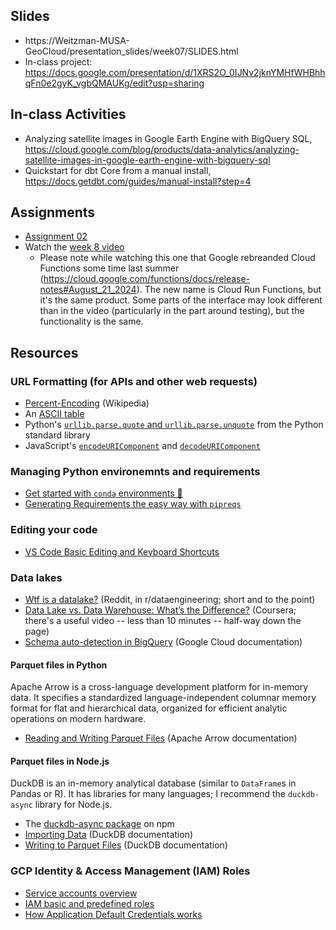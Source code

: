 ## Slides

- https://Weitzman-MUSA-GeoCloud/presentation_slides/week07/SLIDES.html
- In-class project: https://docs.google.com/presentation/d/1XRS2O_0IJNv2jknYMHfWHBhhqFn0e2gyK_vgbQMAUKg/edit?usp=sharing

## In-class Activities

- Analyzing satellite images in Google Earth Engine with BigQuery SQL, https://cloud.google.com/blog/products/data-analytics/analyzing-satellite-images-in-google-earth-engine-with-bigquery-sql
- Quickstart for dbt Core from a manual install, https://docs.getdbt.com/guides/manual-install?step=4

## Assignments

- [Assignment 02](https://github.com/Weitzman-MUSA-GeoCloud/assignment02)
- Watch the [week 8 video](https://share.descript.com/view/Uw9egXI9m9T)
  - Please note while watching this one that Google rebreanded Cloud Functions some time last summer (https://cloud.google.com/functions/docs/release-notes#August_21_2024). The new name is Cloud Run Functions, but it's the same product. Some parts of the interface may look different than in the video (particularly in the part around testing), but the functionality is the same.
## Resources

### URL Formatting (for APIs and other web requests)

- [Percent-Encoding](https://en.wikipedia.org/wiki/Percent-encoding) (Wikipedia)
- An [ASCII table](https://www.ascii-code.com/)
- Python's [`urllib.parse.quote` and `urllib.parse.unquote`](https://docs.python.org/3/library/urllib.parse.html#url-quoting) from the Python standard library
- JavaScript's [`encodeURIComponent`](https://developer.mozilla.org/en-US/docs/Web/JavaScript/Reference/Global_Objects/encodeURIComponent) and [`decodeURIComponent`](https://developer.mozilla.org/en-US/docs/Web/JavaScript/Reference/Global_Objects/decodeURIComponent)

### Managing Python environemnts and requirements

- [Get started with `conda` environments 🤝](https://www.dataschool.io/intro-to-conda-environments/)
- [Generating Requirements the easy way with `pipreqs`](https://python.plainenglish.io/generating-requirements-the-easy-way-with-pipreqs-e24678b550eb)

### Editing your code

- [VS Code Basic Editing and Keyboard Shortcuts](https://code.visualstudio.com/docs/editor/codebasics)

### Data lakes

- [Wtf is a datalake?](https://www.reddit.com/r/dataengineering/comments/t4kz8u/comment/hyz7w2f/) (Reddit, in r/dataengineering; short and to the point)
- [Data Lake vs. Data Warehouse: What’s the Difference?](https://www.coursera.org/articles/data-lake-vs-data-warehouse) (Coursera; there's a useful video -- less than 10 minutes -- half-way down the page)
- [Schema auto-detection in BigQuery](https://cloud.google.com/bigquery/docs/schema-detect) (Google Cloud documentation)

#### Parquet files in Python
Apache Arrow is a cross-language development platform for in-memory data. It specifies a standardized language-independent columnar memory format for flat and hierarchical data, organized for efficient analytic operations on modern hardware.

- [Reading and Writing Parquet Files](https://arrow.apache.org/docs/python/parquet.html) (Apache Arrow documentation)

#### Parquet files in Node.js
DuckDB is an in-memory analytical database (similar to `DataFrame`s in Pandas or R). It has libraries for many languages; I recommend the `duckdb-async` library for Node.js.

- The [duckdb-async package](https://www.npmjs.com/package/duckdb-async) on npm
- [Importing Data](https://duckdb.org/docs/data/overview) (DuckDB documentation)
- [Writing to Parquet Files](https://duckdb.org/docs/data/parquet/overview#writing-to-parquet-files) (DuckDB documentation)

### GCP Identity & Access Management (IAM) Roles

- [Service accounts overview](https://cloud.google.com/iam/docs/service-account-overview)
- [IAM basic and predefined roles](https://cloud.google.com/iam/docs/understanding-roles)
- [How Application Default Credentials works](https://cloud.google.com/docs/authentication/application-default-credentials)